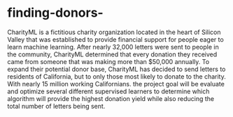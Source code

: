 # finding-donors-
CharityML is a fictitious charity organization located in the heart of Silicon Valley that was established to provide financial support for people eager to learn machine learning. After nearly 32,000 letters were sent to people in the community, CharityML determined that every donation they received came from someone that was making more than $50,000 annually. To expand their potential donor base, CharityML has decided to send letters to residents of California, but to only those most likely to donate to the charity. With nearly 15 million working Californians. the project goal will be evaluate and optimize several different supervised learners to determine which algorithm will provide the highest donation yield while also reducing the total number of letters being sent.
